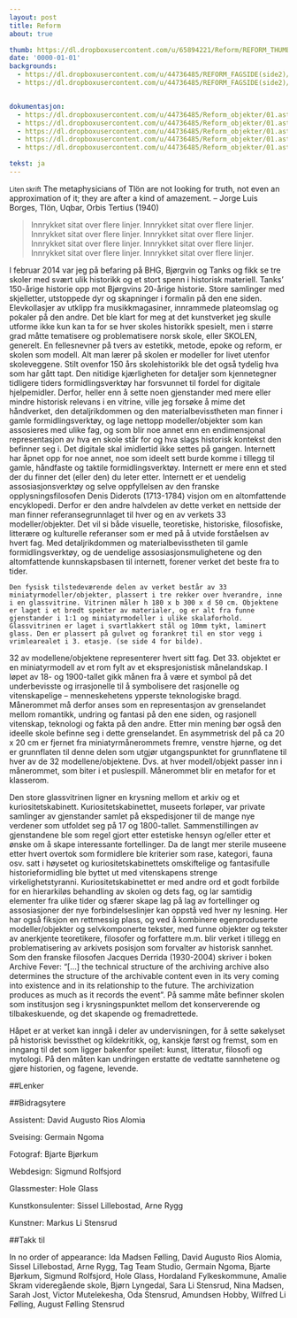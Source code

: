 ```yaml
---
layout: post
title: Reform
about: true

thumb: https://dl.dropboxusercontent.com/u/65894221/Reform/REFORM_THUMBNAILS/01.Astronomi.jpg
date: '0000-01-01'
backgrounds:
  - https://dl.dropboxusercontent.com/u/44736485/REFORM_FAGSIDE(side2)/34.Reform_infobakgrunn.jpg
  - https://dl.dropboxusercontent.com/u/44736485/REFORM_FAGSIDE(side2)/01.Astronomi2m.jpg


dokumentasjon:
  - https://dl.dropboxusercontent.com/u/44736485/Reform_objekter/01.astro1.jpg
  - https://dl.dropboxusercontent.com/u/44736485/Reform_objekter/01.astro2.jpg
  - https://dl.dropboxusercontent.com/u/44736485/Reform_objekter/01.astro3.jpg
  - https://dl.dropboxusercontent.com/u/44736485/Reform_objekter/01.astro4.jpg
  - https://dl.dropboxusercontent.com/u/44736485/Reform_objekter/01.astro5.jpg

tekst: ja
---
```


<small>Liten skrift</small>
The metaphysicians of Tlön are not looking for truth, not even an approximation of it; they are after a kind of amazement.
						               – Jorge Luis Borges, Tlön, Uqbar, Orbis Tertius (1940)


>   Innrykket sitat over flere linjer. Innrykket sitat over flere linjer.
    Innrykket sitat over flere linjer. Innrykket sitat over flere linjer.
    Innrykket sitat over flere linjer. Innrykket sitat over flere linjer.
    Innrykket sitat over flere linjer. Innrykket sitat over flere linjer.

I februar 2014 var jeg på befaring på BHG, Bjørgvin og Tanks og fikk se tre skoler med svært ulik historikk og et stort spenn i historisk materiell. Tanks’ 150-årige historie opp mot Bjørgvins 20-årige historie. Store samlinger med skjelletter, utstoppede dyr og skapninger i formalin på den ene siden. Elevkollasjer av utklipp fra musikkmagasiner, innrammede plateomslag og pokaler på den andre. Det ble klart for meg at det kunstverket jeg skulle utforme ikke kun kan ta for se hver skoles historikk spesielt, men i større grad måtte tematisere og problematisere norsk skole, eller SKOLEN, generelt.
En fellesnevner på tvers av estetikk, metode, epoke og reform, er skolen som modell. Alt man lærer på skolen er modeller for livet utenfor skoleveggene. Stilt ovenfor 150 års skolehistorikk ble det også tydelig hva som har gått tapt. Den nitidige kjærligheten for detaljer som kjennetegner tidligere tiders formidlingsverktøy har forsvunnet til fordel for digitale hjelpemidler. Derfor, heller enn å sette noen gjenstander med mere eller mindre historisk relevans i en vitrine, ville jeg forsøke å mime det håndverket, den detaljrikdommen og den materialbevisstheten man finner i gamle formidlingsverktøy, og lage nettopp modeller/objekter som kan assosieres med ulike fag, og som blir noe annet enn en endimensjonal representasjon av hva en skole står for og hva slags historisk kontekst den befinner seg i.
Det digitale skal imidlertid ikke settes på gangen. Internett har åpnet opp for noe annet, noe som ideelt sett burde komme i tillegg til gamle, håndfaste og taktile formidlingsverktøy. Internett er mere enn et sted der du finner det (eller den) du leter etter. Internett er et uendelig assosiasjonsverktøy og selve oppfyllelsen av den franske opplysningsfilosofen Denis Diderots (1713-1784) visjon om en altomfattende encyklopedi. Derfor er den andre halvdelen av dette verket en nettside der man finner referansegrunnlaget til hver og en av verkets 33 modeller/objekter. Det vil si både visuelle, teoretiske, historiske, filosofiske, litterære og kulturelle referanser som er med på å utvide forståelsen av hvert fag.
Med detaljrikdommen og materialbevisstheten til gamle formidlingsverktøy, og de uendelige assosiasjonsmulighetene og den altomfattende kunnskapsbasen til internett, forener verket det beste fra to tider.

    Den fysisk tilstedeværende delen av verket består av 33 miniatyrmodeller/objekter, plassert i tre rekker over hverandre, inne i en glassvitrine. Vitrinen måler h 180 x b 300 x d 50 cm. Objektene er laget i et bredt spekter av materialer, og er alt fra funne gjenstander i 1:1 og miniatyrmodeller i ulike skalaforhold. Glassvitrinen er laget i svartlakkert stål og 10mm tykt, laminert glass. Den er plassert på gulvet og forankret til en stor vegg i vrimlearealet i 3. etasje. (se side 4 for bilde).
32 av modellene/objektene representerer hvert sitt fag. Det 33. objektet er en miniatyrmodell av et rom fylt av et ekspresjonistisk månelandskap. I løpet av 18- og 1900-tallet gikk månen fra å være et symbol på det underbevisste og irrasjonelle til å symbolisere det rasjonelle og vitenskapelige – menneskehetens ypperste teknologiske bragd. Månerommet må derfor anses som en representasjon av grenselandet mellom romantikk, undring og fantasi på den ene siden, og rasjonell vitenskap, teknologi og fakta på den andre. Etter min mening bør også den ideelle skole befinne seg i dette grenselandet.
En asymmetrisk del på ca 20 x 20 cm er fjernet fra miniatyrmånerommets fremre, venstre hjørne, og det er grunnflaten til denne delen som utgjør utgangspunktet for grunnflatene til hver av de 32 modellene/objektene. Dvs. at hver modell/objekt passer inn i månerommet, som biter i et puslespill. Månerommet blir en metafor for et klasserom.

Den store glassvitrinen ligner en krysning mellom et arkiv og et kuriositetskabinett. Kuriositetskabinettet, museets forløper, var private samlinger av gjenstander samlet på ekspedisjoner til de mange nye verdener som utfoldet seg  på 17 og 1800-tallet. Sammenstillingen av gjenstandene ble som regel gjort etter estetiske hensyn og/eller etter et ønske om å skape interessante fortellinger. Da de langt mer sterile museene etter hvert overtok som formidlere ble kriterier som rase, kategori, fauna osv. satt i høysetet og kuriositetskabinettets omskiftelige og fantasifulle historieformidling ble byttet ut med vitenskapens strenge virkelighetstyranni.
Kuriositetskabinettet er med andre ord et godt forbilde for en hierarkiløs behandling av skolen og dets fag, og lar samtidig elementer fra ulike tider og sfærer skape lag på lag av fortellinger og assosiasjoner der nye forbindelseslinjer kan oppstå ved hver ny lesning. Her har også fiksjon en rettmessig plass, og ved å kombinere egenproduserte modeller/objekter og selvkomponerte tekster, med funne objekter og tekster av anerkjente teoretikere, filosofer og forfattere m.m. blir verket i tillegg en problematisering av arkivets posisjon som forvalter av historisk sannhet. Som den franske filosofen Jacques Derrida (1930-2004) skriver i boken Archive Fever: “[…] the technical structure of the archiving archive also determines the structure of the archivable content even in its very coming into existence and in its relationship to the future. The archivization produces as much as it records the event”.
På samme måte befinner skolen som institusjon seg i krysningspunktet mellom det konserverende og tilbakeskuende, og det skapende og fremadrettede.

Håpet er at verket kan inngå i deler av undervisningen, for å sette søkelyset på historisk bevissthet og kildekritikk, og, kanskje først og fremst, som en inngang til det som ligger bakenfor speilet: kunst, litteratur, filosofi og mytologi. På den måten kan undringen erstatte de vedtatte sannhetene og gjøre historien, og fagene, levende.

##Lenker

##Bidragsytere

Assistent: David Augusto Rios Alomia

Sveising: Germain Ngoma

Fotograf: Bjarte Bjørkum

Webdesign: Sigmund Rolfsjord

Glassmester: Hole Glass

Kunstkonsulenter: Sissel Lillebostad, Arne Rygg

Kunstner: Markus Li Stensrud


##Takk til

In no order of appearance: Ida Madsen Følling, David Augusto Rios Alomia, Sissel Lillebostad, Arne Rygg, Tag Team Studio, Germain Ngoma, Bjarte Bjørkum, Sigmund Rolfsjord, Hole Glass, Hordaland Fylkeskommune, Amalie Skram videregående skole, Bjørn Lyngedal, Sara Li Stensrud, Nina Madsen, Sarah Jost, Victor Mutelekesha, Oda Stensrud, Amundsen Hobby, Wilfred Li Følling, August Følling Stensrud
